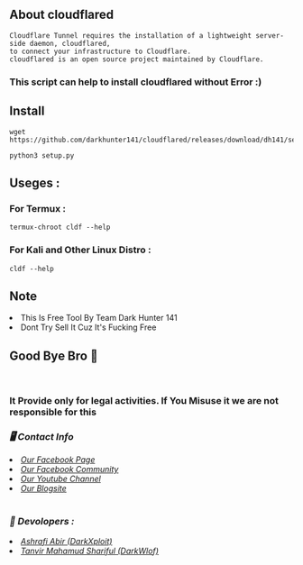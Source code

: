 ## About cloudflared 

```
Cloudflare Tunnel requires the installation of a lightweight server-side daemon, cloudflared, 
to connect your infrastructure to Cloudflare.
cloudflared is an open source project maintained by Cloudflare.
```
### This script can help to install cloudflared without Error :)

## Install
```
wget https://github.com/darkhunter141/cloudflared/releases/download/dh141/setup.py

python3 setup.py

```
## Useges :

### For Termux :

```
termux-chroot cldf --help
```
### For Kali and Other Linux Distro :

```
cldf --help
```

## Note

<li>This Is Free Tool By Team Dark Hunter 141
<li>Dont Try Sell It Cuz It's Fucking Free

## Good Bye Bro 🙂

<br>
<h3> It Provide only for legal activities. If You Misuse it we are not responsible for this</h3>
<h3><b><i>🖥️ Contact Info </i></b></h3>
<li>  <i><a href="https://www.facebook.com/darkhunter141/">Our Facebook Page </a></i></li>
<li>  <i><a href="https://www.facebook.com/groups/428641821766559/?ref=share">Our Facebook Community</a></i></li>
<li>  <i><a href="https://youtube.com/channel/UCkSB55ezk_2vPVwoqmPVZwg">Our Youtube Channel</a></i></li>
<li>  <i><a href="https://darkhunt3r141.blogspot.com/?m=1">Our Blogsite</a></i></li>

<br>
<h3><b><i>🤠 Devolopers :</i></b></h3>
<li> <i><a href="https://www.facebook.com/ashrafiabir04">Ashrafi Abir (DarkXploit)</a></i></li>
<li>  <i><a href="https://www.facebook.com/tanvirmahamud.shariful.3">Tanvir Mahamud Shariful (DarkWlof)</a></i></li>
